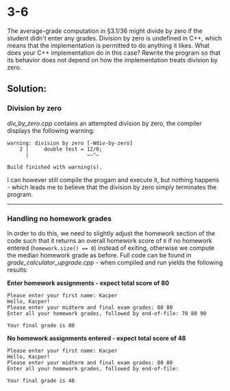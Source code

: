 # 3-6
The average-grade computation in §3.1/36 might divide by zero if the student didn't enter any grades. Division by zero is undefined in C++, which means that the implementation is permitted to do anything it likes. What does your C++ implementation do in this case? Rewrite the program so that its behavior does not depend on how the implementation treats division by zero.

## Solution:

### Division by zero
_div_by_zero.cpp_ contains an attempted division by zero, the compiler displays the following warning:
```
warning: division by zero [-Wdiv-by-zero]
    2 |     double test = 12/0;
      |                   ~~^~

Build finished with warning(s).
```
I can however still compile the progam and execute it, but nothing happens - which leads me to believe that the division by zero simply terminates the program.

---

### Handling no homework grades
In order to do this, we need to slightly adjust the homework section of the code such that it returns an overall homework score of `0` if no homework entered (`homework.size() == 0`) instead of exiting, otherwise we compute the median homework grade as before. Full code can be found in _grade_calculator_upgrade.cpp_ - when compiled and run yields the following results:

**Enter homework assignments - expect total score of 80**
```
Please enter your first name: Kacper
Hello, Kacper!
Please enter your midterm and final exam grades: 80 80
Enter all your homework grades, followed by end-of-file: 70 80 90

Your final grade is 80
```

**No homework assignments entered - expect total score of 48**
```
Please enter your first name: Kacper
Hello, Kacper!
Please enter your midterm and final exam grades: 80 80
Enter all your homework grades, followed by end-of-file: 

Your final grade is 48
```

